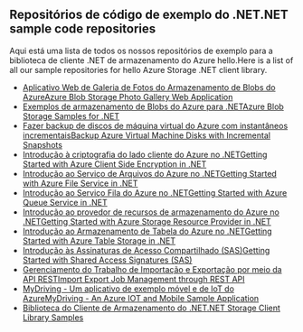 ## <a name="net-sample-code-repositories"></a><span data-ttu-id="b74ce-101">Repositórios de código de exemplo do .NET</span><span class="sxs-lookup"><span data-stu-id="b74ce-101">.NET sample code repositories</span></span>

<span data-ttu-id="b74ce-102">Aqui está uma lista de todos os nossos repositórios de exemplo para a biblioteca de cliente .NET de armazenamento do Azure hello.</span><span class="sxs-lookup"><span data-stu-id="b74ce-102">Here is a list of all our sample repositories for hello Azure Storage .NET client library.</span></span>

* [<span data-ttu-id="b74ce-103">Aplicativo Web de Galeria de Fotos do Armazenamento de Blobs do Azure</span><span class="sxs-lookup"><span data-stu-id="b74ce-103">Azure Blob Storage Photo Gallery Web Application</span></span>](https://azure.microsoft.com/resources/samples/storage-blobs-dotnet-webapp/)
* [<span data-ttu-id="b74ce-104">Exemplos de armazenamento de Blobs do Azure para .NET</span><span class="sxs-lookup"><span data-stu-id="b74ce-104">Azure Blob Storage Samples for .NET</span></span>](https://azure.microsoft.com/resources/samples/storage-blob-dotnet-getting-started/)
* [<span data-ttu-id="b74ce-105">Fazer backup de discos de máquina virtual do Azure com instantâneos incrementais</span><span class="sxs-lookup"><span data-stu-id="b74ce-105">Backup Azure Virtual Machine Disks with Incremental Snapshots</span></span>](https://azure.microsoft.com/resources/samples/storage-blob-dotnet-back-up-with-incremental-snapshots/)
* [<span data-ttu-id="b74ce-106">Introdução à criptografia do lado cliente do Azure no .NET</span><span class="sxs-lookup"><span data-stu-id="b74ce-106">Getting Started with Azure Client Side Encryption in .NET</span></span>](https://azure.microsoft.com/resources/samples/storage-dotnet-client-side-encryption/)
* [<span data-ttu-id="b74ce-107">Introdução ao Serviço de Arquivos do Azure no .NET</span><span class="sxs-lookup"><span data-stu-id="b74ce-107">Getting Started with Azure File Service in .NET</span></span>](https://azure.microsoft.com/resources/samples/storage-file-dotnet-getting-started/)
* [<span data-ttu-id="b74ce-108">Introdução ao Serviço Fila do Azure no .NET</span><span class="sxs-lookup"><span data-stu-id="b74ce-108">Getting Started with Azure Queue Service in .NET</span></span>](https://azure.microsoft.com/resources/samples/storage-queue-dotnet-getting-started/)
* [<span data-ttu-id="b74ce-109">Introdução ao provedor de recursos de armazenamento do Azure no .NET</span><span class="sxs-lookup"><span data-stu-id="b74ce-109">Getting Started with Azure Storage Resource Provider in .NET</span></span>](https://azure.microsoft.com/resources/samples/storage-dotnet-resource-provider-getting-started/)
* [<span data-ttu-id="b74ce-110">Introdução ao Armazenamento de Tabela do Azure no .NET</span><span class="sxs-lookup"><span data-stu-id="b74ce-110">Getting Started with Azure Table Storage in .NET</span></span>](https://azure.microsoft.com/resources/samples/storage-table-dotnet-getting-started/)
* [<span data-ttu-id="b74ce-111">Introdução às Assinaturas de Acesso Compartilhado (SAS)</span><span class="sxs-lookup"><span data-stu-id="b74ce-111">Getting Started with Shared Access Signatures (SAS)</span></span>](https://azure.microsoft.com/resources/samples/storage-dotnet-sas-getting-started/)
* [<span data-ttu-id="b74ce-112">Gerenciamento do Trabalho de Importação e Exportação por meio da API REST</span><span class="sxs-lookup"><span data-stu-id="b74ce-112">Import Export Job Management through REST API</span></span>](https://azure.microsoft.com/resources/samples/storage-dotnet-import-export-job-management/)
* [<span data-ttu-id="b74ce-113">MyDriving - Um aplicativo de exemplo móvel e de IoT do Azure</span><span class="sxs-lookup"><span data-stu-id="b74ce-113">MyDriving - An Azure IOT and Mobile Sample Application</span></span>](https://azure.microsoft.com/resources/samples/mydriving/)
* [<span data-ttu-id="b74ce-114">Biblioteca do Cliente de Armazenamento do .NET</span><span class="sxs-lookup"><span data-stu-id="b74ce-114">.NET Storage Client Library Samples</span></span>](https://github.com/Azure/azure-storage-net/tree/master/Samples/GettingStarted)
